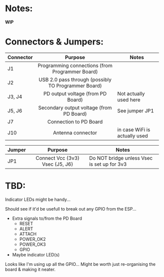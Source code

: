 # Notes:

**WIP**

# Connectors & Jumpers:

| Connector | Purpose                                             | Notes                         |
| --------- |:---------------------------------------------------:| ------------------------------|
| J1        | Programming connections (from Programmer Board)     |                               |
| J2        | USB 2.0 pass through (possibly TO Programmer Board) |                               |
| J3, J4    | PD output voltage (from PD Board)                   | Not actually used here        |
| J5, J6    | Secondary output voltage (from PD Board)            | See jumper JP1                |
| J7        | Connection to PD Board                              |                               |
| J10       | Antenna connector                                   | in case WiFi is actually used |

| Jumper    | Purpose                         | Notes                                       |
| --------- |:-------------------------------:| --------------------------------------------|
| JP1       | Connect Vcc (3v3) Vsec (J5, J6) | Do NOT bridge unless Vsec is set up for 3v3 |

# TBD:

Indicator LEDs might be handy...

Should see if it'd be usefull to break out any GPIO from the ESP...

* Extra signals to/from the PD Board
  * RESET
  * ALERT
  * ATTACH
  * POWER_OK2
  * POWER_OK3
  * GPIO
* Maybe indicator LED(s)

Looks like I'm using up all the GPIO...  Might be worth just re-organising the board & making it neater.
